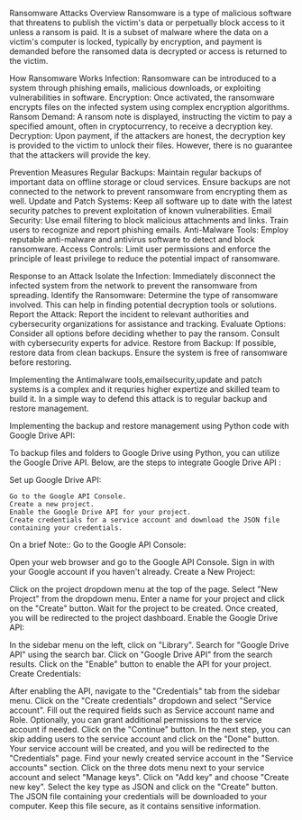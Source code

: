 Ransomware Attacks
Overview
Ransomware is a type of malicious software that threatens to publish the victim's data or perpetually block access to it unless a ransom is paid. It is a subset of malware where the data on a victim's computer is locked, typically by encryption, and payment is demanded before the ransomed data is decrypted or access is returned to the victim.

How Ransomware Works
    Infection: Ransomware can be introduced to a system through phishing emails, malicious downloads, or exploiting vulnerabilities in software.
    Encryption: Once activated, the ransomware encrypts files on the infected system using complex encryption algorithms.
    Ransom Demand: A ransom note is displayed, instructing the victim to pay a specified amount, often in cryptocurrency, to receive a decryption key.
    Decryption: Upon payment, if the attackers are honest, the decryption key is provided to the victim to unlock their files. However, there is no guarantee that the attackers will provide the key.

    
Prevention Measures
    Regular Backups: Maintain regular backups of important data on offline storage or cloud services. Ensure backups are not connected to the network to prevent ransomware from encrypting them as well.
    Update and Patch Systems: Keep all software up to date with the latest security patches to prevent exploitation of known vulnerabilities.
    Email Security: Use email filtering to block malicious attachments and links. Train users to recognize and report phishing emails.
    Anti-Malware Tools: Employ reputable anti-malware and antivirus software to detect and block ransomware.
    Access Controls: Limit user permissions and enforce the principle of least privilege to reduce the potential impact of ransomware.

    
Response to an Attack
    Isolate the Infection: Immediately disconnect the infected system from the network to prevent the ransomware from spreading.
    Identify the Ransomware: Determine the type of ransomware involved. This can help in finding potential decryption tools or solutions.
    Report the Attack: Report the incident to relevant authorities and cybersecurity organizations for assistance and tracking.
    Evaluate Options: Consider all options before deciding whether to pay the ransom. Consult with cybersecurity experts for advice.
    Restore from Backup: If possible, restore data from clean backups. Ensure the system is free of ransomware before restoring.



Implementing the Antimalware tools,emailsecurity,update and patch systems is a complex and it requries higher expertize and skilled team to build it.
In a  simple way to defend this attack is to regular backup and restore management.



Implementing the backup and restore management using Python code with Google Drive API:

To backup files and folders to Google Drive using Python, you can utilize the Google Drive API. Below, are the steps to integrate Google Drive API :

Set up Google Drive API:

    Go to the Google API Console.
    Create a new project.
    Enable the Google Drive API for your project.
    Create credentials for a service account and download the JSON file containing your credentials.

On a brief Note::
Go to the Google API Console:

Open your web browser and go to the Google API Console.
Sign in with your Google account if you haven't already.
Create a New Project:

Click on the project dropdown menu at the top of the page.
Select "New Project" from the dropdown menu.
Enter a name for your project and click on the "Create" button.
Wait for the project to be created. Once created, you will be redirected to the project dashboard.
Enable the Google Drive API:

In the sidebar menu on the left, click on "Library".
Search for "Google Drive API" using the search bar.
Click on "Google Drive API" from the search results.
Click on the "Enable" button to enable the API for your project.
Create Credentials:

After enabling the API, navigate to the "Credentials" tab from the sidebar menu.
Click on the "Create credentials" dropdown and select "Service account".
Fill out the required fields such as Service account name and Role.
Optionally, you can grant additional permissions to the service account if needed.
Click on the "Continue" button.
In the next step, you can skip adding users to the service account and click on the "Done" button.
Your service account will be created, and you will be redirected to the "Credentials" page.
Find your newly created service account in the "Service accounts" section.
Click on the three dots menu next to your service account and select "Manage keys".
Click on "Add key" and choose "Create new key".
Select the key type as JSON and click on the "Create" button.
The JSON file containing your credentials will be downloaded to your computer. Keep this file secure, as it contains sensitive information.


